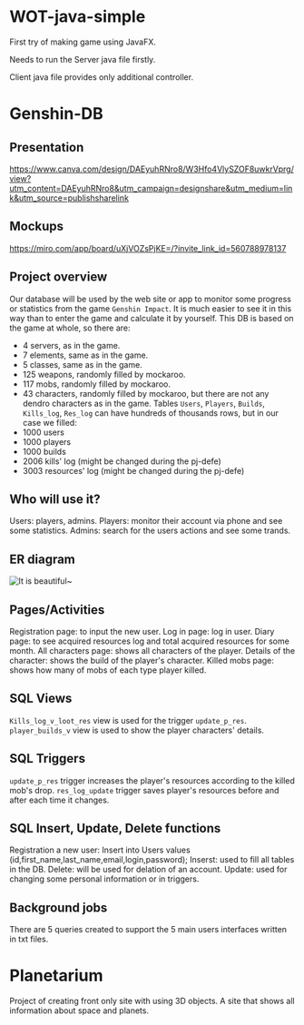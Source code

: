 # WOT-java-simple
First try of making game using JavaFX.

Needs to run the Server java file firstly.

Client java file provides only additional controller.

# Genshin-DB

## Presentation 
https://www.canva.com/design/DAEyuhRNro8/W3Hfo4VlySZOF8uwkrVprg/view?utm_content=DAEyuhRNro8&utm_campaign=designshare&utm_medium=link&utm_source=publishsharelink

## Mockups
https://miro.com/app/board/uXjVOZsPjKE=/?invite_link_id=560788978137

## Project overview
Our database will be used by the web site or app to monitor some progress or statistics from the game `Genshin Impact`.
It is much easier to see it in this way than to enter the game and calculate it by yourself.
This DB is based on the game at whole, so there are:
- 4 servers, as in the game.
- 7 elements, same as in the game.
- 5 classes, same as in the game.
- 125 weapons, randomly filled by mockaroo.
- 117 mobs, randomly filled by mockaroo.
- 43 characters, randomly filled by mockaroo, but there are not any dendro characters as in the game.
Tables `Users`, `Players`, `Builds`, `Kills_log`, `Res_log` can have hundreds of thousands rows, but in our case we filled:
- 1000 users
- 1000 players
- 1000 builds
- 2006 kills' log (might be changed during the pj-defe)
- 3003 resources' log (might be changed during the pj-defe)

## Who will use it?
Users: players, admins.
Players: monitor their account via phone and see some statistics.
Admins: search for the users actions and see some trands.

## ER diagram
![](GenshinERDlast.png "It is beautiful~")

## Pages/Activities
Registration page: to input the new user.
Log in page: log in user.
Diary page: to see acquired resources log and total acquired resources for some month.
All characters page: shows all characters of the player.
Details of the character: shows the build of the player's character.
Killed mobs page: shows how many of mobs of each type player killed.

## SQL Views
`Kills_log_v_loot_res` view is used for the trigger `update_p_res`.
`player_builds_v` view is used to show the player characters' details.

## SQL Triggers
`update_p_res` trigger increases the player's resources according to the killed mob's drop.
`res_log_update` trigger saves player's resources before and after each time it changes.

## SQL Insert, Update, Delete functions
Registration a new user: Insert into Users values (id,first_name,last_name,email,login,password);
Inserst: used to fill all tables in the DB.
Delete: will be used for delation of an account.
Update: used for changing some personal information or in triggers.

## Background jobs
There are 5 queries created to support the 5 main users interfaces written in txt files.

# Planetarium
Project of creating front only site with using 3D objects.
A site that shows all information about space and planets.